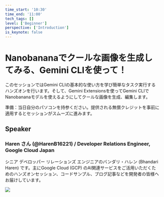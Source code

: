 ```yaml
---
time_start: '10:30'
time_end: '11:00'
tech_tags: []
level: ['Beginner']
perspective: ['Introduction']
is_keynote: false
---
```


# Nanobananaでクールな画像を生成してみる、Gemini CLIを使って！

このセッションではGemini CLIの基本的な使い方を学び簡単なタスク実行するハンズオンを行います。そして、Gemini Extensionsを使ってGemini CLIでNanobananaモデルを使えるようにしてクールな画像を生成、編集します。

準備：当日自分のパソコンを持参ください。提供される無償クレジットを事前に適用するとセッションがスムーズに進みます。

## Speaker

### Haren さん (@HarenB16221) / Developer Relations Engineer, Google Cloud Japan

シニア デベロッパー リレーションズ エンジニアのバンダリ・ハレン (Bhandari Haren) です。主にGoogle Cloud (GCP) のAI関連サービスをご活用いただくためのハンズオンセッション、コードサンプル、ブログ記事などを開発者の皆様へお届けしています。

![](https://storage.googleapis.com/gdg-tokyo-web-public/events/20251122-devfest25/speaker-headshot/haren-bhandari.JPG)
